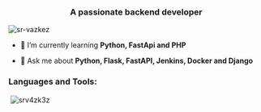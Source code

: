 <h3 align="center">A passionate backend developer</h3>

<p align="left"> <img src="https://komarev.com/ghpvc/?username=srv4zk3z&label=Profile%20views&color=0e75b6&style=flat" alt="sr-vazkez" /> </p>


- 🌱 I’m currently learning **Python, FastApi and PHP**

- 💬 Ask me about **Python, Flask, FastAPI, Jenkins, Docker and Django**

<h3 align="left">Languages and Tools:</h3>

<p>&nbsp;<img align="center" src="https://github-readme-stats.vercel.app/api?username=srv4zk3z&show_icons=true&locale=en" alt="srv4zk3z" /></p>
